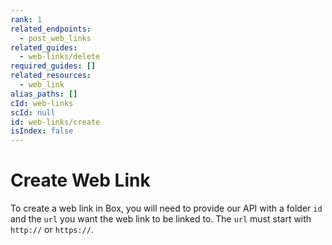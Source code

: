 ```yaml
---
rank: 1
related_endpoints:
  - post_web_links
related_guides:
  - web-links/delete
required_guides: []
related_resources:
  - web_link
alias_paths: []
cId: web-links
scId: null
id: web-links/create
isIndex: false
---
```

# Create Web Link

To create a web link in Box, you will need to provide our API with a folder `id` and the `url` you want the web link to be linked to. The `url` must start with `http://` or `https://`.

<Samples id="post_web_link">

</Samples>
